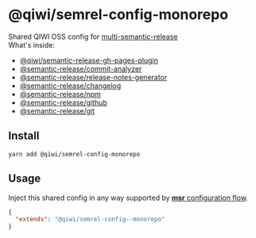 # @qiwi/semrel-config-monorepo
Shared QIWI OSS config for [multi-semantic-release](https://github.com/qiwi/multi-semantic-release)  
What's inside:
* [@qiwi/semantic-release-gh-pages-plugin](https://github.com/qiwi/semantic-release-gh-pages-plugin)
* [@semantic-release/commit-analyzer](https://github.com/semantic-release/commit-analyzer)
* [@semantic-release/release-notes-generator](https://github.com/semantic-release/release-notes-generator)
* [@semantic-release/changelog](https://github.com/semantic-release/changelog)
* [@semantic-release/npm](https://github.com/semantic-release/npm)
* [@semantic-release/github](https://github.com/semantic-release/github)
* [@semantic-release/git](https://github.com/semantic-release/git)

## Install
```shell script
yarn add @qiwi/semrel-config-monorepo
```

## Usage
Inject this shared config in any way supported by [**msr** configuration flow](https://github.com/dhoulb/multi-semantic-release#configuration).
```json
{
  "extends": "@qiwi/semrel-config--monorepo"
}
```
